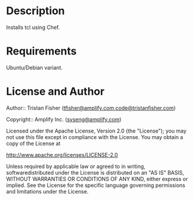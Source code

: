 Description
===========

Installs tcl using Chef.

Requirements
============

Ubuntu/Debian variant.  

License and Author
==================

Author:: Tristan Fisher (<tfisher@amplify.com>,<code@tristanfisher.com>)

Copyright:: Amplify Inc. (<syseng@amplify.com>)

Licensed under the Apache License, Version 2.0 (the "License");
you may not use this file except in compliance with the License.
You may obtain a copy of the License at

  http://www.apache.org/licenses/LICENSE-2.0
  
Unless required by applicable law or agreed to in writing, softwaredistributed under the License is distributed on an "AS IS" BASIS, WITHOUT WARRANTIES OR CONDITIONS OF ANY KIND, either express or implied.  See the License for the specific language governing permissions and limitations under the License.


